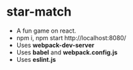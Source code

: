 # star-match
- A fun game on react.
- npm i, npm start http://localhost:8080/
- Uses **webpack-dev-server**
- Uses **babel** and **webpack.config.js**
- Uses **eslint.js**
